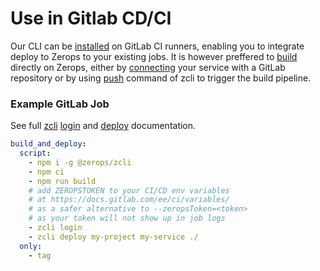 # Use in Gitlab CD/CI

Our CLI can be [installed]() on GitLab CI runners, enabling you to integrate deploy to Zerops to your existing jobs. It is however preffered to [build]() directly on Zerops, either by [connecting]() your service with a GitLab repository or by using [push]() command of zcli to trigger the build pipeline.

### Example GitLab Job

See full [zcli]() [login]() and [deploy]() documentation.

```yaml
build_and_deploy:
  script:
    - npm i -g @zerops/zcli
    - npm ci
    - npm run build
    # add ZEROPSTOKEN to your CI/CD env variables
    # at https://docs.gitlab.com/ee/ci/variables/
    # as a safer alternative to --zeropsToken=<token>
    # as your token will not show up in job logs
    - zcli login
    - zcli deploy my-project my-service ./
  only:
    - tag

```
